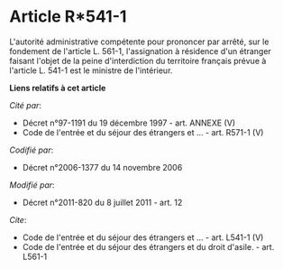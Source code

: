 # Article R*541-1

L'autorité administrative compétente pour prononcer par arrêté, sur le fondement de l'article L. 561-1, l'assignation à
résidence d'un étranger faisant l'objet de la peine d'interdiction du territoire français prévue à l'article L. 541-1 est le
ministre de l'intérieur.

**Liens relatifs à cet article**

_Cité par_:

  - Décret n°97-1191 du 19 décembre 1997 - art. ANNEXE (V)
  - Code de l'entrée et du séjour des étrangers et ... - art. R571-1 (V)

_Codifié par_:

  - Décret n°2006-1377 du 14 novembre 2006

_Modifié par_:

  - Décret n°2011-820 du 8 juillet 2011 - art. 12

_Cite_:

  - Code de l'entrée et du séjour des étrangers et ... - art. L541-1 (V)
  - Code de l'entrée et du séjour des étrangers et du droit d'asile. - art. L561-1
